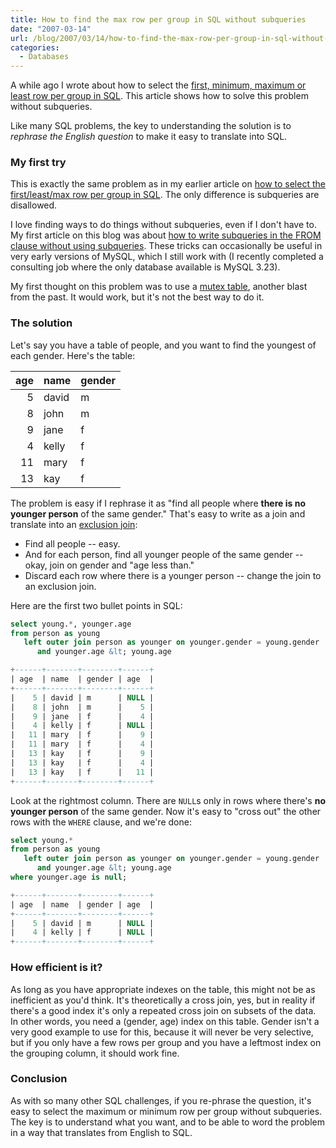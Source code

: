 ```yaml
---
title: How to find the max row per group in SQL without subqueries
date: "2007-03-14"
url: /blog/2007/03/14/how-to-find-the-max-row-per-group-in-sql-without-subqueries/
categories:
  - Databases
---
```

A while ago I wrote about how to select the [first, minimum, maximum or least row per group in SQL](/blog/2006/12/07/how-to-select-the-firstleastmax-row-per-group-in-sql/). This article shows how to solve this problem without subqueries.

Like many SQL problems, the key to understanding the solution is to *rephrase the English question* to make it easy to translate into SQL.

### My first try

This is exactly the same problem as in my earlier article on [how to select the first/least/max row per group in SQL](/blog/2006/12/07/how-to-select-the-firstleastmax-row-per-group-in-sql/). The only difference is subqueries are disallowed.

I love finding ways to do things without subqueries, even if I don't have to. My first article on this blog was about [how to write subqueries in the FROM clause without using subqueries](/blog/2005/09/21/subselects-in-mysql/). These tricks can occasionally be useful in very early versions of MySQL, which I still work with (I recently completed a consulting job where the only database available is MySQL 3.23).

My first thought on this problem was to use a [mutex table](/blog/2005/09/22/mutex-tables-in-sql/), another blast from the past. It would work, but it's not the best way to do it.

### The solution

Let's say you have a table of people, and you want to find the youngest of each gender. Here's the table:

| age | name  | gender |
|----:|-------|--------|
|   5 | david | m      |
|   8 | john  | m      |
|   9 | jane  | f      |
|   4 | kelly | f      |
|  11 | mary  | f      |
|  13 | kay   | f      |

The problem is easy if I rephrase it as "find all people where **there is no younger person** of the same gender." That's easy to write as a join and translate into an [exclusion join](/blog/2005/09/23/how-to-write-a-sql-exclusion-join/):

*   Find all people -- easy.
*   And for each person, find all younger people of the same gender -- okay, join on gender and "age less than."
*   Discard each row where there is a younger person -- change the join to an exclusion join.

Here are the first two bullet points in SQL:

```sql
select young.*, younger.age
from person as young
   left outer join person as younger on younger.gender = young.gender
      and younger.age &lt; young.age

+------+-------+--------+------+
| age  | name  | gender | age  |
+------+-------+--------+------+
|    5 | david | m      | NULL | 
|    8 | john  | m      |    5 |
|    9 | jane  | f      |    4 |
|    4 | kelly | f      | NULL |
|   11 | mary  | f      |    9 |
|   11 | mary  | f      |    4 |
|   13 | kay   | f      |    9 |
|   13 | kay   | f      |    4 |
|   13 | kay   | f      |   11 |
+------+-------+--------+------+
```

Look at the rightmost column. There are `NULL`s only in rows where there's **no younger person** of the same gender. Now it's easy to "cross out" the other rows with the `WHERE` clause, and we're done:

```sql
select young.*
from person as young
   left outer join person as younger on younger.gender = young.gender
      and younger.age &lt; young.age
where younger.age is null;

+------+-------+--------+------+
| age  | name  | gender | age  |
+------+-------+--------+------+
|    5 | david | m      | NULL |
|    4 | kelly | f      | NULL |
+------+-------+--------+------+
```

### How efficient is it?

As long as you have appropriate indexes on the table, this might not be as inefficient as you'd think. It's theoretically a cross join, yes, but in reality if there's a good index it's only a repeated cross join on subsets of the data. In other words, you need a (gender, age) index on this table. Gender isn't a very good example to use for this, because it will never be very selective, but if you only have a few rows per group and you have a leftmost index on the grouping column, it should work fine.

### Conclusion

As with so many other SQL challenges, if you re-phrase the question, it's easy to select the maximum or minimum row per group without subqueries. The key is to understand what you want, and to be able to word the problem in a way that translates from English to SQL.
